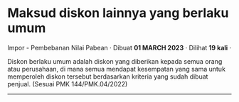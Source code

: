 Maksud diskon lainnya yang berlaku umum
=======================================

Impor - Pembebanan Nilai Pabean · Dibuat **01 MARCH 2023** · Dilihat **19 kali** ·

Diskon berlaku umum adalah diskon yang diberikan kepada semua orang atau perusahaan, di mana semua mendapat kesempatan yang sama untuk memperoleh diskon tersebut berdasarkan kriteria yang sudah dibuat penjual. (Sesuai PMK 144/PMK.04/2022)

  
  
  

* * *